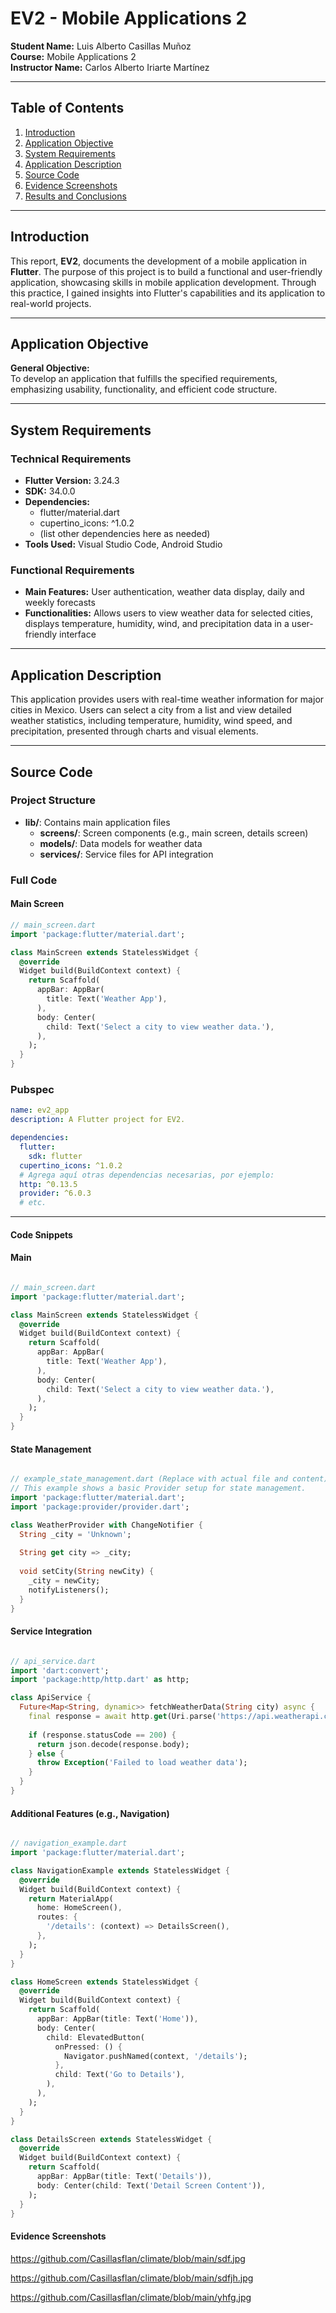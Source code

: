 # EV2 - Mobile Applications 2

**Student Name:** Luis Alberto Casillas Muñoz  
**Course:** Mobile Applications 2  
**Instructor Name:** Carlos Alberto Iriarte Martínez  

---

## Table of Contents

1. [Introduction](#introduction)
2. [Application Objective](#application-objective)
3. [System Requirements](#system-requirements)
4. [Application Description](#application-description)
5. [Source Code](#source-code)
6. [Evidence Screenshots](#evidence-screenshots)
7. [Results and Conclusions](#results-and-conclusions)

---

## Introduction

This report, **EV2**, documents the development of a mobile application in **Flutter**. The purpose of this project is to build a functional and user-friendly application, showcasing skills in mobile application development. Through this practice, I gained insights into Flutter's capabilities and its application to real-world projects.

---

## Application Objective

**General Objective:**  
To develop an application that fulfills the specified requirements, emphasizing usability, functionality, and efficient code structure.

---

## System Requirements

### Technical Requirements
- **Flutter Version:** 3.24.3
- **SDK:** 34.0.0
- **Dependencies:** 
  - flutter/material.dart
  - cupertino_icons: ^1.0.2
  - (list other dependencies here as needed)
- **Tools Used:** Visual Studio Code, Android Studio

### Functional Requirements
- **Main Features:** User authentication, weather data display, daily and weekly forecasts
- **Functionalities:** Allows users to view weather data for selected cities, displays temperature, humidity, wind, and precipitation data in a user-friendly interface

---

## Application Description

This application provides users with real-time weather information for major cities in Mexico. Users can select a city from a list and view detailed weather statistics, including temperature, humidity, wind speed, and precipitation, presented through charts and visual elements.

---

## Source Code

### Project Structure
- **lib/**: Contains main application files
  - **screens/**: Screen components (e.g., main screen, details screen)
  - **models/**: Data models for weather data
  - **services/**: Service files for API integration

### Full Code

#### Main Screen
```dart
// main_screen.dart
import 'package:flutter/material.dart';

class MainScreen extends StatelessWidget {
  @override
  Widget build(BuildContext context) {
    return Scaffold(
      appBar: AppBar(
        title: Text('Weather App'),
      ),
      body: Center(
        child: Text('Select a city to view weather data.'),
      ),
    );
  }
}
```
### Pubspec
```yaml
name: ev2_app
description: A Flutter project for EV2.

dependencies:
  flutter:
    sdk: flutter
  cupertino_icons: ^1.0.2
  # Agrega aquí otras dependencias necesarias, por ejemplo:
  http: ^0.13.5
  provider: ^6.0.3
  # etc.

```
---

#### Code Snippets

#### Main 

```dart

// main_screen.dart
import 'package:flutter/material.dart';

class MainScreen extends StatelessWidget {
  @override
  Widget build(BuildContext context) {
    return Scaffold(
      appBar: AppBar(
        title: Text('Weather App'),
      ),
      body: Center(
        child: Text('Select a city to view weather data.'),
      ),
    );
  }
}


```

#### State Management

```dart

// example_state_management.dart (Replace with actual file and content)
// This example shows a basic Provider setup for state management.
import 'package:flutter/material.dart';
import 'package:provider/provider.dart';

class WeatherProvider with ChangeNotifier {
  String _city = 'Unknown';
  
  String get city => _city;
  
  void setCity(String newCity) {
    _city = newCity;
    notifyListeners();
  }
}


```
#### Service Integration

```dart

// api_service.dart
import 'dart:convert';
import 'package:http/http.dart' as http;

class ApiService {
  Future<Map<String, dynamic>> fetchWeatherData(String city) async {
    final response = await http.get(Uri.parse('https://api.weatherapi.com/v1/current.json?key=YOUR_API_KEY&q=$city'));
    
    if (response.statusCode == 200) {
      return json.decode(response.body);
    } else {
      throw Exception('Failed to load weather data');
    }
  }
}


```
#### Additional Features (e.g., Navigation)

```dart

// navigation_example.dart
import 'package:flutter/material.dart';

class NavigationExample extends StatelessWidget {
  @override
  Widget build(BuildContext context) {
    return MaterialApp(
      home: HomeScreen(),
      routes: {
        '/details': (context) => DetailsScreen(),
      },
    );
  }
}

class HomeScreen extends StatelessWidget {
  @override
  Widget build(BuildContext context) {
    return Scaffold(
      appBar: AppBar(title: Text('Home')),
      body: Center(
        child: ElevatedButton(
          onPressed: () {
            Navigator.pushNamed(context, '/details');
          },
          child: Text('Go to Details'),
        ),
      ),
    );
  }
}

class DetailsScreen extends StatelessWidget {
  @override
  Widget build(BuildContext context) {
    return Scaffold(
      appBar: AppBar(title: Text('Details')),
      body: Center(child: Text('Detail Screen Content')),
    );
  }
}


```
#### Evidence Screenshots

https://github.com/Casillasflan/climate/blob/main/sdf.jpg

https://github.com/Casillasflan/climate/blob/main/sdfjh.jpg

https://github.com/Casillasflan/climate/blob/main/yhfg.jpg
